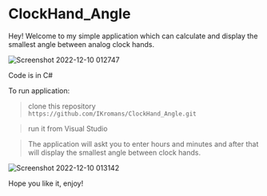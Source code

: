 # ClockHand_Angle

Hey! Welcome to my simple application which can calculate and display the smallest angle between analog clock hands.

![Screenshot 2022-12-10 012747](https://user-images.githubusercontent.com/66387211/206811521-9ced97e2-f15d-48db-904c-0250d2229218.jpg)

Code is in C#

To run application:

> clone this repository `https://github.com/IKromans/ClockHand_Angle.git`

> run it from Visual Studio

> The application will askt you to enter hours and minutes and after that will display the smallest angle between clock hands.

![Screenshot 2022-12-10 013142](https://user-images.githubusercontent.com/66387211/206812050-31c43b26-6e82-48ae-8206-5aca8f719d42.jpg)

Hope you like it, enjoy!
